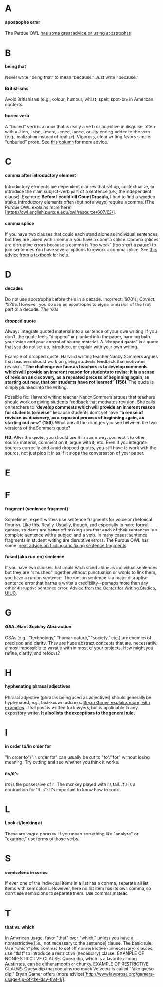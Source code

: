 # A

#### apostrophe error
The Purdue OWL [has some great advice on using apostrophes](https://owl.english.purdue.edu/owl/resource/621/01/)


# B
#### being that
Never write "being that" to mean "because." Just write "because."
#### Britishisms
Avoid Britishisms (e.g., colour, humour, whilst, spelt, spot-on) in American contexts. 
#### buried verb
A “buried” verb is a noun that is really a verb or adjective in disguise, often with a –tion, -sion, -ment, -ence, -ance, or –ity ending added to the verb (e.g., realization instead of realize). Vigorous, clear writing favors simple “unburied” prose. See [this column](http://www.latimes.com/tn-gnp-0612-casagrande-story.html) for more advice.

# C

#### comma after introductory element
Introductory elements are dependent clauses that set up, contextualize, or introduce the main subject-verb part of a sentence (i.e., the independent clause). Example: **Before I could kill Count Dracula,** I had to find a wooden stake. Introductory elements often (but not always) require a comma. (The Purdue OWL explains more here)[https://owl.english.purdue.edu/owl/resource/607/03/].
#### comma splice
If you have two clauses that could each stand alone as individual sentences but they are joined with a comma, you have a comma splice. Comma splices are disruptive errors because a comma is “too weak” (too short a pause) to join sentences.You have several options to rework a comma splice. See [this advice from a textbook](http://bcs.bedfordstmartins.com/everyday_writer3e/20errors/8.html) for help. 

# D

#### decades
Do not use apostrophe before the s in a decade. Incorrect: 1970's; *Correct: 1970s.* However, you do use an apostrophe to signal omission of the first part of a decade: *The '60s*
#### dropped quote
Always integrate quoted material into a sentence of your own writing. If you don’t, the quote feels “dropped” or plunked into the paper, harming both your voice and your control of source material. A “dropped quote” is a quote that you do not set up, introduce, or explain with your own writing. 

Example of dropped quote: Harvard writing teacher Nancy Sommers argues that teachers should work on giving students feedback that motivates revision. **“The challenge we face as teachers is to develop comments which will provide an inherent reason for students to revise; it is a sense of revision as discovery, as a repeated process of beginning again, as starting out new, that our students have not learned” (156).** The quote is simply plunked into the writing. 

Possible fix: Harvard writing teacher Nancy Sommers argues that teachers should work on giving students feedback that motivates revision. She calls on teachers to **“develop comments which will provide an inherent reason for students to revise”** because students don’t yet have **“a sense of revision as discovery, as a repeated process of beginning again, as starting out new” (156)**. What are all the changes you see between the two versions of the Sommers quote? 

**NB**: After the quote, you should use it in some way: connect it to other source material, comment on it, argue with it, etc. Even if you integrate sources correctly and avoid dropped quotes, you still have to work with the source, not just plop it in as if it stops the conversation of your paper. 


# E
# F

#### fragment (sentence fragment)
Sometimes, expert writers use sentence fragments for voice or rhetorical flourish. Like this. Really. Usually, though, and especially in more formal genres, students are better off making sure that each of their sentences is a complete sentence with a subject and a verb. In many cases, sentence fragments in student writing are disruptive errors. The Purdue OWL has some [great advice on finding and fixing sentence fragments](https://owl.english.purdue.edu/owl/resource/620/01/). 
#### fused (aka run-on) sentence
If you have two clauses that could each stand alone as individual sentences but they are “smushed” together without punctuation or words to link them, you have a run-on sentence. The run-on sentence is a major disruptive sentence error that harms a writer's credibility--perhaps more than any other disruptive sentence error. [Advice from the Center for Writing Studies, UIUC](http://www.cws.illinois.edu/workshop/writers/fusedsentences/).


# G

#### GSA=Giant Squishy Abstraction
GSAs (e.g.,  "technology," "human nature," "society," etc.) are enemies of precision and clarity. They are huge abstract concepts that are, necessarily, almost impossible to wrestle with in most of your projects. How might you refine, clarify, and refocus?

# H

#### hyphenating phrasal adjectives
Phrasal adjective (phrases being used as adjectives) should generally be hyphenated, e.g., last-known address. [Bryan Garner explains more, with examples](http://www.lawprose.org/lawprose-lesson-151-the-art-of-hyphenating-phrasal-adjectives). That post is written for lawyers, but is applicable to any expository writer. **It also lists the exceptions to the general rule.**

# I

#### in order to/in order for
"In order to"/"in order for" can usually be cut to "to"/"for" without losing meaning. Try cutting and see whether you think it works.
#### its/it's: 
*Its* is the possessive of it: The monkey played with its tail. *It's* is a contraction for "it is": It's important to know how to cook.

# L 
#### Look at/looking at
These are vague phrases. If you mean something like "analyze" or "examine," use forms of those verbs.

# S

#### semicolons in series
If even one of the individual items in a list has a comma, separate all list items with semicolons. However, here no list item has its own comma, so don't use semicolons to separate them. Use commas instead. 

# T

#### that vs. which
In American usage, favor "that" over  "which," unless you have a nonrestrictive [i.e., not necessary to the sentence] clause. The basic rule: Use “which” plus commas to  set off nonrestrictive (unnecessary) clauses; use “that” to introduce a restrictive (necessary) clause. EXAMPLE OF NONRESTRICTIVE CLAUSE: Queso dip, which is a favorite among Austinites, can be either smooth or chunky. EXAMPLE OF RESTRICTIVE CLAUSE: Queso dip that contains too much Velveeta is called "fake queso dip." Bryan Garner offers (more advice)[http://www.lawprose.org/garners-usage-tip-of-the-day-that-1/].



